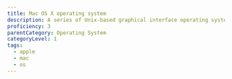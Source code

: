 ```yaml
---
title: Mac OS X operating system
description: A series of Unix-based graphical interface operating systems developed and marketed by Apple Inc.
proficiency: 3
parentCategory: Operating System
categoryLevel: 1
tags:
  - apple
  - mac
  - os
---
```

